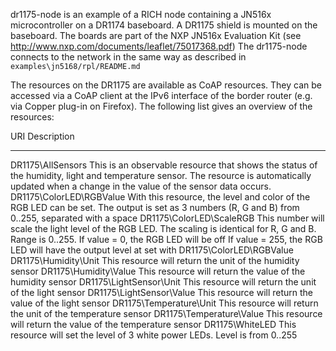 dr1175-node is an example of a RICH node containing a JN516x microcontroller on a DR1174 baseboard. 
A DR1175 shield is mounted on the baseboard. 
The boards are part of the NXP JN516x Evaluation Kit (see http://www.nxp.com/documents/leaflet/75017368.pdf) 
The dr1175-node connects to the network in the same way as described in `examples\jn5168/rpl/README.md`

The resources on the DR1175 are available as CoAP resources. They can be accessed via a CoAP client at the IPv6 interface 
of the border router (e.g. via Copper plug-in on Firefox).
The following list gives an overview of the resources:

URI                        Description
---                        -----------
DR1175\AllSensors          This is an observable resource that shows the status of the humidity, light and temperature sensor.
                           The resource is automatically updated when a change in the value of the sensor data occurs.
DR1175\ColorLED\RGBValue   With this resource, the level and color of the RGB LED can be set.
                           The output is set as 3 numbers (R, G and B) from 0..255, separated with a space 
DR1175\ColorLED\ScaleRGB   This number will scale the light level of the RGB LED. The scaling is identical for R, G and B.
                           Range is 0..255.
                           If value = 0, the RGB LED will be off
                           If value = 255, the RGB LED will have the output level at set with DR1175\ColorLED\RGBValue
DR1175\Humidity\Unit       This resource will return the unit of the humidity sensor
DR1175\Humidity\Value      This resource will return the value of the humidity sensor
DR1175\LightSensor\Unit    This resource will return the unit of the light sensor
DR1175\LightSensor\Value   This resource will return the value of the light sensor
DR1175\Temperature\Unit    This resource will return the unit of the temperature sensor
DR1175\Temperature\Value   This resource will return the value of the temperature sensor
DR1175\WhiteLED            This resource will set the level of 3 white power LEDs. Level is from 0..255
